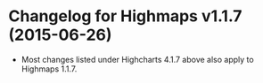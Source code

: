 # Changelog for Highmaps v1.1.7 (2015-06-26)
        
- Most changes listed under Highcharts 4.1.7 above also apply to Highmaps 1.1.7.